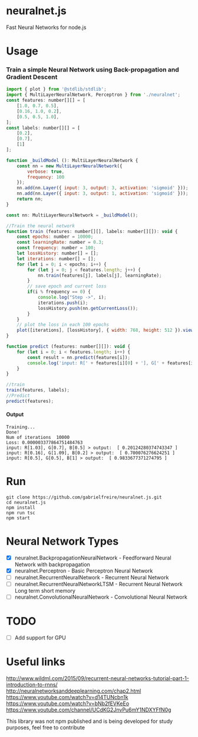# neuralnet.js
Fast Neural Networks for node.js

# Usage
### Train a simple Neural Network using Back-propagation and Gradient Descent
```js
import { plot } from '@stdlib/stdlib';
import { MultiLayerNeuralNetwork, Perceptron } from './neuralnet';
const features: number[][] = [
    [1.0, 0.7, 0.5],
    [0.16, 1.0, 0.2],
    [0.5, 0.5, 1.0],
];
const labels: number[][] = [
    [0.2],
    [0.7],
    [1]
];

function _buildModel (): MultiLayerNeuralNetwork {
    const nn = new MultiLayerNeuralNetwork({
        verbose: true,
        frequency: 100
    });
    nn.add(nn.Layer({ input: 3, output: 3, activation: 'sigmoid' }));
    nn.add(nn.Layer({ input: 3, output: 1, activation: 'sigmoid' }));
    return nn;
}

const nn: MultiLayerNeuralNetwork = _buildModel();

//Train the neural network
function train (features: number[][], labels: number[][]): void {
    const epochs: number = 10000;
    const learningRate: number = 0.3;
    const frequency: number = 100;
    let lossHistory: number[] = [];
    let iterations: number[] = [];
    for (let i = 0; i < epochs; i++) {
        for (let j = 0; j < features.length; j++) {
            nn.train(features[j], labels[j], learningRate);
        }
        // save epoch and current loss
        if(i % frequency == 0) {
            console.log("Step ->", i);
            iterations.push(i);
            lossHistory.push(nn.getCurrentLoss());
        }
    }
    // plot the loss in each 100 epochs
    plot([iterations], [lossHistory], { width: 768, height: 512 }).view('browser');
}

function predict (features: number[][]): void {
    for (let i = 0; i < features.length; i++) {
        const result = nn.predict(features[i]);
        console.log('input: R[' + features[i][0] + '], G[' + features[i][1] + '], B[' + features[i][2] + '] > output: ', result);
    }
}

//train
train(features, labels);
//Predict
predict(features);
```


#### Output
```
Training...
Done!
Num of iterations  10000
Loss: 0.000003377864751484763
input: R[1.03], G[0.7], B[0.5] > output:  [ 0.20124280374743347 ]
input: R[0.16], G[1.09], B[0.2] > output:  [ 0.700076276624251 ]
input: R[0.5], G[0.5], B[1] > output:  [ 0.9833677371274795 ]
```
# Run
```
git clone https://github.com/gabrielfreire/neuralnet.js.git
cd neuralnet.js
npm install
npm run tsc
npm start
```

# Neural Network Types
- [x] neuralnet.BackpropagationNeuralNetwork - Feedforward Neural Network with backpropagation
- [x] neuralnet.Perceptron - Basic Perceptron Neural Network
- [ ] neuralnet.RecurrentNeuralNetwork - Recurrent Neural Network
- [ ] neuralnet.RecurrentNeuralNetworkLTSM - Recurrent Neural Network Long term short memory
- [ ] neuralnet.ConvolutionalNeuralNetwork - Convolutional Neural Network

# TODO
- [ ] Add support for GPU

# Useful links

http://www.wildml.com/2015/09/recurrent-neural-networks-tutorial-part-1-introduction-to-rnns/
http://neuralnetworksanddeeplearning.com/chap2.html
https://www.youtube.com/watch?v=d14TUNcbn1k
https://www.youtube.com/watch?v=bNb2fEVKeEo
https://www.youtube.com/channel/UCdKG2JnvPu6mY1NDXYFfN0g

This library was not npm published and is being developed for study purposes, feel free to contribute